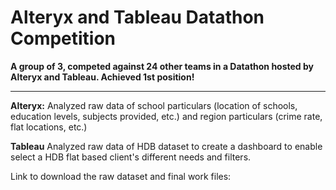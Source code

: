 # Alteryx and Tableau Datathon Competition
**A group of 3, competed against 24 other teams in a Datathon hosted by Alteryx and Tableau. Achieved 1st position!**

---

**Alteryx:**
Analyzed raw data of school particulars (location of schools, education levels, subjects provided, etc.) and region particulars (crime rate, flat locations, etc.)

**Tableau**
Analyzed raw data of HDB dataset to create a dashboard to enable select a HDB flat based client's different needs and filters.

Link to download the raw dataset and final work files: 
